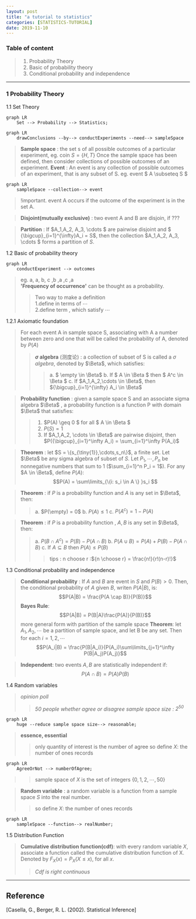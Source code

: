 ```yaml
---
layout: post
title: "a tutorial to statistics"
categories: [STATISTICS-TUTORIAL]
date: 2019-11-10
---
```


### Table of content  
>1. Probability Theory  
>2. Basic of probability theory
>3. Conditional probability and independence

-------

### 1 Probability Theory    
1.1 Set Theory  
```mermaid
graph LR
    Set --> Probability --> Statistics;
```

```mermaid
graph LR
    drawConclusions --by--> conductExperiments --need--> sampleSpace
```  
> **Sample space** : the set s of all possible outcomes of a particular experiment, eg. coin $S = \{H, T\}$
>Once the sample space has been defined, then consider collections of possible outcomes of an experiment.
> **Event** : An event is any collection of possible outcomes of an experiment, that is any subset of S. eg. event $ A \subseteq S $
```mermaid
graph LR
    sampleSpace --collection--> event
``` 
>!important. event A occurs if the outcome of the experiment  is in the set A.

> **Disjoint(mutually exclusive)** : two event A and B are disjoin, if ???  

> **Partition** : If $A_1,A_2, A_3, \cdots $ are pairwise disjoint and $ {\bigcup}_{i=1}^{\infty}A_i = S$, then the collection $A_1,A_2, A_3, \cdots $ forms a partition of $S$.  

1.2 Basic of probability theory
```mermaid
graph LR
    conductExperiment --> outcomes
```
> eg. a, a, b, c ,b ,a ,c ,a  
> **'Frequency of occurrence'** can be thought as a probability.
>>Two way to make a definition       
>> 1.define in terms of $\cdots$     
>> 2.define term , which satisfy $\cdots$   

1.2.1 Axiomatic foundation
> For each event A in sample space S, associating with A a number between zero and one that will be called the probability of A, denoted by $P(A)$
>> **$\sigma$ algebra** (测度论) : a collection of subset of S is called a *$\sigma$ algebra*, denoted by $\Beta$, which satisfies:
>>> a. $ \empty \in \Beta$
b. If $ A \in \Beta $ then $ A^c \in \Beta $
c. If $A_1,A_2,\cdots \in \Beta$, then ${\bigcup}_{i=1}^{\infty} A_i \in \Beta$  

>**Probability function** : given a sample space S and an associate sigma algebra $\Beta$ , a probability function is a function P with domain $\Beta$ that satisfies:
>> 1. $P(A) \geq 0 $ for all $ A \in \Beta $
>> 2. $P(S) = 1$
>> 3. If $A_1,A_2, \cdots \in \Beta$ are pairwise disjoint, then $P({\bigcup}_{i=1}^\infty A_i) = \sum_{i=1}^\infty P(A_i)$  

>**Theorem** : let $S = \{s_{\tiny{1}},\cdots,s_n\}$, a finite set. Let $\Beta$ be any sigma algebra of subset of $S$. Let $P_1, \cdots, P_n$ be nonnegative numbers that sum to 1 ($\sum_{i=1}^n P_i = 1$). For any $A \in \Beta$, define $P(A)$:
$$P(A) = \sum\limits_{\{i: s_i \in A \} }s_i $$

>**Theorem** : if $P$ is a probability function and $A$ is any set in $\Beta$, then:
>>a. $P(\empty) = 0$
b. $P(A) \leq 1$
c. $P(A^c) = 1 - P(A)$  

>**Theorem** : if $P$ is a probability function , $A, B$ is any set in $\Beta$, then:
>>a. $P(B \cap A^c) = P(B) - P(A \cap B)$
>>b. $P(A \cup B) = P(A) + P(B) - P(A \cap B)$
>>c. If $A \subseteq B$ then $P(A) \leq P(B)$
>>> tips : n choose r :${n \choose r} = \frac{n!}{r!(n-r)!}$ 

1.3 Conditional probability and independence 
>**Conditional probability** : If $A$ and $B$ are event in $S$ and $P(B)>0$. Then, the conditional probability of $A$ given $B$, writen $P(A|B)$, is:
$$P(A|B) = \frac{P(A \cap B)}{P(B)}$$
>**Bayes Rule**:
$$P(A|B) = P(B|A)\frac{P(A)}{P(B)}$$
more general form with partition of the sample space
>**Theorem**: let $A_1,A_2,\cdots$ be a partition of sample space, and let B be any set. Then for each $i= 1,2,\cdots$
$$P(A_i|B) = \frac{P(B|A_i)}{P(A_i)\sum\limits_{j=1}^\infty P(B|A_j)P(A_j)}$$

>**Independent**: two events $A, B$ are statistically independent if:
$$P(A \cap B) = P(A)P(B)$$  

1.4 Random variables
> *opinion poll*
>> *50 people whether agree or disagree*
>> *sample space size : $2^{50}$*

```mermaid
graph LR
    huge --reduce sample space size--> reasonable;
```
>**essence, essential**
>> only  quantity of interest is the number of agree
>> so define $X$: the number of ones records
```mermaid
graph LR
    AgreeOrNot --> numberOfAgree;
```
>> sample space of $X$ is the set of integers $\{0,1,2,\cdots, 50\}$

> **Random variable** : a random variable is a function from a sample space $S$ into the real number.
>> so define $X$: the number of ones records
```mermaid
graph LR
    sampleSpace --function--> realNumber;
```

1.5 Distribution Function
> **Cumulative distribution function(cdf)**: with every random variable $X$, associate a function called the cumulative distribution function of X. Denoted by $F_X(x) = P_X(X\leq x)$, for all $x$.
>> *Cdf is right continuous*

---
<h2>Reference</h2>

[Casella, G., Berger, R. L. (2002). Statistical Inference]